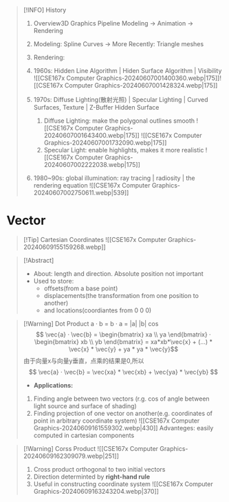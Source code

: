 >[!INFO] History
>1. Overview3D Graphics Pipeline
>	Modeling -> Animation -> Rendering
>2. Modeling: Spline Curves -> More Recently: Triangle meshes
>3. Rendering:
>	1. 1960s: Hidden Line Algorithm | Hiden Surface Algorithm | Visibility 
>	 ![[CSE167x Computer Graphics-20240607001400360.webp|175]]![[CSE167x Computer Graphics-20240607001428324.webp|175]]
>	3. 1970s: Diffuse Lighting(散射光照) | Specular Lighting | Curved Surfaces, Texture | Z-Buffer Hidden Surface
>		1. Diffuse Lighting: make the polygonal outlines smooth
>		![[CSE167x Computer Graphics-20240607001643400.webp|175]]   ![[CSE167x Computer Graphics-20240607001732090.webp|175]]
>		2. Specular Light: enable highlights, makes it more realistic
>		![[CSE167x Computer Graphics-20240607002222038.webp|175]]
>		
>	1. 1980~90s: global illumination: ray tracing | radiosity | the rendering equation
>	![[CSE167x Computer Graphics-20240607002750611.webp|539]]

# Vector
>[!Tip] Cartesian Coordinates
>![[CSE167x Computer Graphics-20240609155159268.webp]]


>[!Abstract] 
>* About: length and direction. Absolute position not important
>* Used to store: 
>	* offsets(from a base point)
>	* displacements(the transformation from one position to another)
>	* and locations(coordiantes from 0 0 0)

> [!Warning] Dot Product a · b = b · a = |a| |b| cos
> $$
  \vec{a} · \vec{b} = \begin{bmatrix} xa \\ ya \end{bmatrix} · \begin{bmatrix} xb \\ yb \end{bmatrix} = xa*xb*\vec{x} + (...) * \vec{x} * \vec{y} + ya * ya * \vec{y}$$
  > 由于向量x与向量y垂直，点乘的结果是0,所以
  >$$  \vec{a} · \vec{b} = \vec{xa} * \vec{xb} + \vec{ya} * \vec{yb} $$
  >* **Applications:**
  >1. Finding angle between two vectors (r.g. cos of angle between light source and surface of shading)
  >2. Finding projection of one vector on another(e.g. coordinates of point in arbitrary coordinate system)
  >	![[CSE167x Computer Graphics-20240609161559302.webp|430]]
  >Advanteges: easily computed in cartesian components

>[!Warning] Corss Product
>	![[CSE167x Computer Graphics-20240609162309079.webp|251]]
> 1. Cross product orthogonal to two initial vectors
> 2. Direction determinted by **right-hand rule**
> 3. Useful in constructing coordinate system
> 	![[CSE167x Computer Graphics-20240609163243204.webp|370]]

